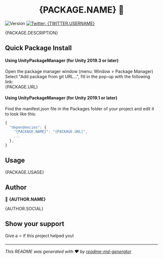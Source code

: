 <h1 align="center">{PACKAGE.NAME} 👋</h1>
<p>
  <img alt="Version" src="https://img.shields.io/badge/version-{PACKAGE.VERSION}-blue.svg?cacheSeconds=2592000" />
  <a href="https://twitter.com/{AUTHOR.TWITTER}">
    <img alt="Twitter: {TWITTER.USERNAME}" src="https://img.shields.io/twitter/follow/{TWITTER.USERNAME}.svg?style=social" target="_blank" />
  </a>
</p>

{PACKAGE.DESCRIPTION}

## Quick Package Install

#### Using UnityPackageManager (for Unity 2019.3 or later)
Open the package manager window (menu: Window > Package Manager)<br/>
Select "Add package from git URL...", fill in the pop-up with the following link:<br/>
{PACKAGE.URL}<br/>

#### Using UnityPackageManager (for Unity 2019.1 or later)

Find the manifest.json file in the Packages folder of your project and edit it to look like this:
```js
{
  "dependencies": {
    "{PACKAGE.NAME}": "{PACKAGE.URL}",
    ...
  },
}
```

<!-- DOC-START -->
<!-- 
Changes between 'DOC START' and 'DOC END' will not be modified by readme update scripts
-->

## Usage
{PACKAGE.USAGE}

<!-- DOC-END -->

## Author

👤 **{AUTHOR.NAME}**

{AUTHOR.SOCIAL}

## Show your support

Give a ⭐️ if this project helped you!

***
_This README was generated with ❤️ by [readme-md-generator](https://github.com/kefranabg/readme-md-generator)_

